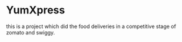# YumXpress
this is a project which did the food deliveries in a competitive stage of zomato and swiggy.
